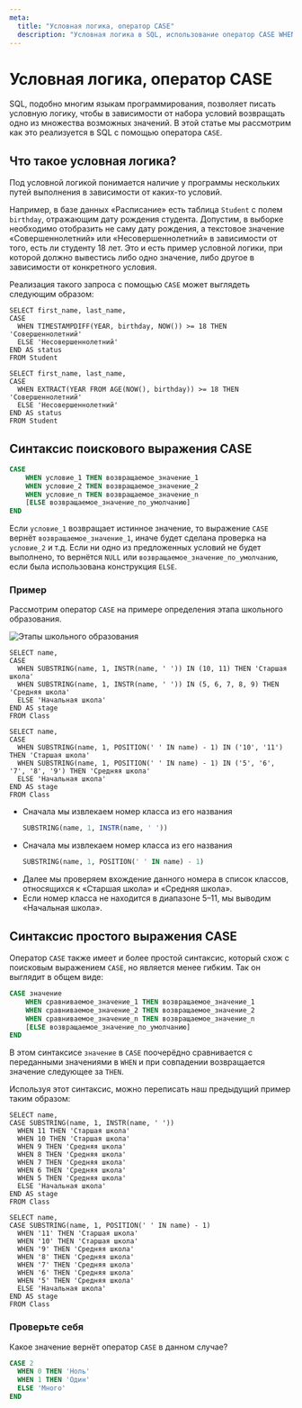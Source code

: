 ```yaml
---
meta:
  title: "Условная логика, оператор CASE"
  description: "Условная логика в SQL, использование оператор CASE WHEN THEN END"
---
```


# Условная логика, оператор CASE

SQL, подобно многим языкам программирования, позволяет писать условную логику, чтобы в зависимости от набора условий возвращать одно из множества возможных значений. В этой статье мы рассмотрим как это реализуется в SQL с
помощью оператора `CASE`.

## Что такое условная логика?

Под условной логикой понимается наличие у программы нескольких путей выполнения в зависимости от каких-то условий.

Например, в базе данных «Расписание» есть таблица `Student` с полем `birthday`, отражающим дату рождения студента. Допустим,
в выборке необходимо отобразить не саму дату рождения, а текстовое значение «Совершеннолетний» или «Несовершеннолетний» в зависимости от того,
есть ли студенту 18 лет. Это и есть пример условной логики, при которой должно вывестись либо одно значение, либо другое
в зависимости от конкретного условия.

<ERD databaseName="Schedule" />

Реализация такого запроса с помощью `CASE` может выглядеть следующим образом:

<MySQLOnly>

```sql-executable-Schedule
SELECT first_name, last_name,
CASE
  WHEN TIMESTAMPDIFF(YEAR, birthday, NOW()) >= 18 THEN 'Совершеннолетний'
  ELSE 'Несовершеннолетний'
END AS status
FROM Student
```

</MySQLOnly>

<PostgreSQLOnly>

```sql-executable-Schedule
SELECT first_name, last_name,
CASE
  WHEN EXTRACT(YEAR FROM AGE(NOW(), birthday)) >= 18 THEN 'Совершеннолетний'
  ELSE 'Несовершеннолетний'
END AS status
FROM Student
```

</PostgreSQLOnly>

## Синтаксис поискового выражения CASE

```sql
CASE
    WHEN условие_1 THEN возвращаемое_значение_1
    WHEN условие_2 THEN возвращаемое_значение_2
    WHEN условие_n THEN возвращаемое_значение_n
    [ELSE возвращаемое_значение_по_умолчанию]
END
```

Если `условие_1` возвращает истинное значение, то выражение `CASE` вернёт `возвращаемое_значение_1`, иначе будет сделана проверка
на `условие_2` и т.д. Если ни одно из предложенных условий не будет выполнено, то вернётся `NULL` или `возвращаемое_значение_по_умолчанию`,
если была использована конструкция `ELSE`.

### Пример

Рассмотрим оператор `CASE` на примере определения этапа школьного образования.

![Этапы школьного образования](https://sql-academy.org/static/guidePage/case-expression/ru_school_education_stages.png "Этапы школьного образования")

<MySQLOnly>

```sql-executable-Schedule
SELECT name,
CASE
  WHEN SUBSTRING(name, 1, INSTR(name, ' ')) IN (10, 11) THEN 'Старшая школа'
  WHEN SUBSTRING(name, 1, INSTR(name, ' ')) IN (5, 6, 7, 8, 9) THEN 'Средняя школа'
  ELSE 'Начальная школа'
END AS stage
FROM Class
```

</MySQLOnly>

<PostgreSQLOnly>

```sql-executable-Schedule
SELECT name,
CASE
  WHEN SUBSTRING(name, 1, POSITION(' ' IN name) - 1) IN ('10', '11') THEN 'Старшая школа'
  WHEN SUBSTRING(name, 1, POSITION(' ' IN name) - 1) IN ('5', '6', '7', '8', '9') THEN 'Средняя школа'
  ELSE 'Начальная школа'
END AS stage
FROM Class
```

</PostgreSQLOnly>

<MySQLOnly>

- Сначала мы извлекаем номер класса из его названия
  ```sql
  SUBSTRING(name, 1, INSTR(name, ' '))
  ```

</MySQLOnly>

<PostgreSQLOnly>

- Сначала мы извлекаем номер класса из его названия
  ```sql
  SUBSTRING(name, 1, POSITION(' ' IN name) - 1)
  ```

</PostgreSQLOnly>

- Далее мы проверяем вхождение данного номера в список классов, относящихся к «Старшая школа» и «Средняя школа».
- Если номер класса не находится в диапазоне 5–11, мы выводим «Начальная школа».

## Синтаксис простого выражения CASE

Оператор `CASE` также имеет и более простой синтаксис, который схож с поисковым выражением `CASE`, но
является менее гибким. Так он выглядит в общем виде:

```sql
CASE значение
    WHEN сравниваемое_значение_1 THEN возвращаемое_значение_1
    WHEN сравниваемое_значение_2 THEN возвращаемое_значение_2
    WHEN сравниваемое_значение_n THEN возвращаемое_значение_n
    [ELSE возвращаемое_значение_по_умолчанию]
END
```

В этом синтаксисе `значение` в `CASE` поочерёдно сравнивается с переданными значениями в `WHEN` и при совпадении возвращается значение следующее за `THEN`.

Используя этот синтаксис, можно переписать наш предыдущий пример таким образом:

<MySQLOnly>

```sql-executable-Schedule
SELECT name,
CASE SUBSTRING(name, 1, INSTR(name, ' '))
  WHEN 11 THEN 'Старшая школа'
  WHEN 10 THEN 'Старшая школа'
  WHEN 9 THEN 'Средняя школа'
  WHEN 8 THEN 'Средняя школа'
  WHEN 7 THEN 'Средняя школа'
  WHEN 6 THEN 'Средняя школа'
  WHEN 5 THEN 'Средняя школа'
  ELSE 'Начальная школа'
END AS stage
FROM Class
```

</MySQLOnly>

<PostgreSQLOnly>

```sql-executable-Schedule
SELECT name,
CASE SUBSTRING(name, 1, POSITION(' ' IN name) - 1)
  WHEN '11' THEN 'Старшая школа'
  WHEN '10' THEN 'Старшая школа'
  WHEN '9' THEN 'Средняя школа'
  WHEN '8' THEN 'Средняя школа'
  WHEN '7' THEN 'Средняя школа'
  WHEN '6' THEN 'Средняя школа'
  WHEN '5' THEN 'Средняя школа'
  ELSE 'Начальная школа'
END AS stage
FROM Class
```

</PostgreSQLOnly>

### Проверьте себя

Какое значение вернёт оператор `CASE` в данном случае?

```sql
CASE 2
  WHEN 0 THEN 'Ноль'
  WHEN 1 THEN 'Один'
  ELSE 'Много'
END
```

